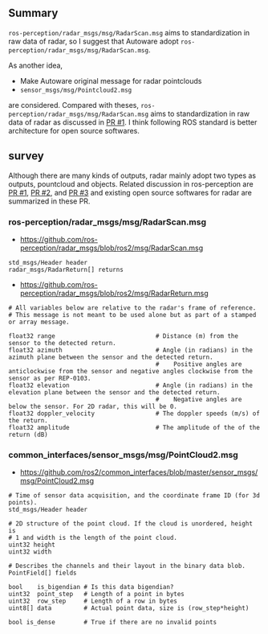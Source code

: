 
## Summary

`ros-perception/radar_msgs/msg/RadarScan.msg` aims to standardization in raw data of radar, so I suggest that Autoware adopt `ros-perception/radar_msgs/msg/RadarScan.msg`.

As another idea,

- Make Autoware original message for radar pointclouds
- `sensor_msgs/msg/Pointcloud2.msg`

are considered.
Compared with theses, `ros-perception/radar_msgs/msg/RadarScan.msg` aims to standardization in raw data of radar as discussed in [PR #1](https://github.com/ros-perception/radar_msgs/pull/1).
I think following ROS standard is better architecture for open source softwares.

## survey

Although there are many kinds of outputs, radar mainly adopt two types as outputs, pountcloud and objects.
Related discussion in ros-perception are [PR #1](https://github.com/ros-perception/radar_msgs/pull/1), [PR #2](https://github.com/ros-perception/radar_msgs/pull/2), and [PR #3](https://github.com/ros-perception/radar_msgs/pull/3) and existing open source softwares for radar are summarized in these PR.

### ros-perception/radar_msgs/msg/RadarScan.msg

- <https://github.com/ros-perception/radar_msgs/blob/ros2/msg/RadarScan.msg>

```
std_msgs/Header header
radar_msgs/RadarReturn[] returns
```

- <https://github.com/ros-perception/radar_msgs/blob/ros2/msg/RadarReturn.msg>

```
# All variables below are relative to the radar's frame of reference.
# This message is not meant to be used alone but as part of a stamped or array message.

float32 range                            # Distance (m) from the sensor to the detected return.
float32 azimuth                          # Angle (in radians) in the azimuth plane between the sensor and the detected return.
                                         #    Positive angles are anticlockwise from the sensor and negative angles clockwise from the sensor as per REP-0103.
float32 elevation                        # Angle (in radians) in the elevation plane between the sensor and the detected return.
                                         #    Negative angles are below the sensor. For 2D radar, this will be 0.
float32 doppler_velocity                 # The doppler speeds (m/s) of the return.
float32 amplitude                        # The amplitude of the of the return (dB)
```

### common_interfaces/sensor_msgs/msg/PointCloud2.msg

- <https://github.com/ros2/common_interfaces/blob/master/sensor_msgs/msg/PointCloud2.msg>

```
# Time of sensor data acquisition, and the coordinate frame ID (for 3d points).
std_msgs/Header header

# 2D structure of the point cloud. If the cloud is unordered, height is
# 1 and width is the length of the point cloud.
uint32 height
uint32 width

# Describes the channels and their layout in the binary data blob.
PointField[] fields

bool    is_bigendian # Is this data bigendian?
uint32  point_step   # Length of a point in bytes
uint32  row_step     # Length of a row in bytes
uint8[] data         # Actual point data, size is (row_step*height)

bool is_dense        # True if there are no invalid points
```
